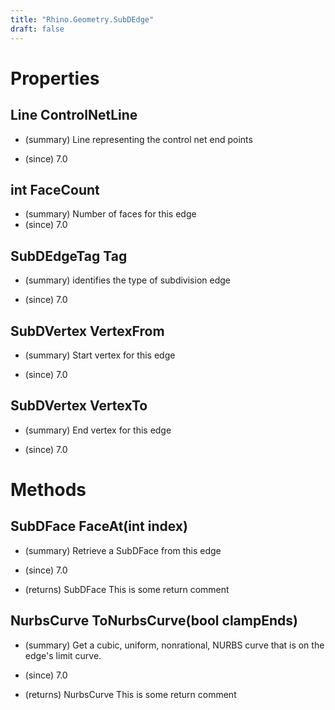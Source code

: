 ```yaml
---
title: "Rhino.Geometry.SubDEdge"
draft: false
---
```


# Properties
## Line ControlNetLine
- (summary) 
     Line representing the control net end points
     
- (since) 7.0
## int FaceCount
- (summary)  Number of faces for this edge 
- (since) 7.0
## SubDEdgeTag Tag
- (summary) 
     identifies the type of subdivision edge
     
- (since) 7.0
## SubDVertex VertexFrom
- (summary) 
     Start vertex for this edge
     
- (since) 7.0
## SubDVertex VertexTo
- (summary) 
     End vertex for this edge
     
- (since) 7.0
# Methods
## SubDFace FaceAt(int index)
- (summary) 
     Retrieve a SubDFace from this edge
     
- (since) 7.0
- (returns) SubDFace This is some return comment
## NurbsCurve ToNurbsCurve(bool clampEnds)
- (summary) 
     Get a cubic, uniform, nonrational, NURBS curve that is on the
     edge's limit curve.
     
- (since) 7.0
- (returns) NurbsCurve This is some return comment
